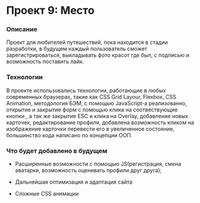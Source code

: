 # Проект 9: Место

### Описание

Проект для любителей путешествий, пока находится в стадии разработки, в будущем каждый пользователь сможет зарегистрироваться, выкладывать фото красот где был, с подписью и возможность поставить лайк.

### Технологии

В проекте использовались технологии, работающие в любых современных браузерах, такие как CSS Grid Layour, Flexbox, CSS Animation, методология БЭМ, c помощью JavaScript-а реализованно, открытие и закрытие форм с помощью клика на соотвествующие кнопки , а так же закрытие  ESC и клика на Overlay, добавление новых карточек, редактирование профиля, добавлена возможность кликом на изображение карточки перевести его в увеличенное состояние, большинство кода написано по концепции ООП.


### Что будет добавлено в будущем

* Расширенные возможности с помощью JS(регистрация, смена аватарки, возможность оценивать профили друг друга);

* Дальнейшая оптимизация и адаптация сайта

* Сложные CSS анимации




